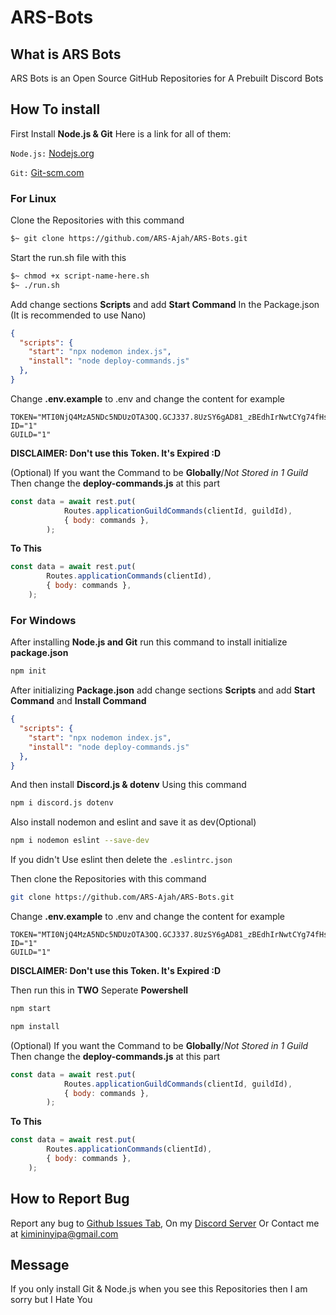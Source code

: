 # ARS-Bots
## What is ARS Bots
ARS Bots is an Open Source GitHub Repositories for A Prebuilt Discord Bots
## How To install
First Install **Node.js & Git** Here is a link for all of them:

`Node.js:` [Nodejs.org](https://nodejs.org/en/download/package-manager)

`Git:` [Git-scm.com](https://www.git-scm.com/downloads)

### For Linux

Clone the Repositories with this command
```sh
$~ git clone https://github.com/ARS-Ajah/ARS-Bots.git
```

Start the run.sh file with this 

```sh
$~ chmod +x script-name-here.sh
$~ ./run.sh
```

Add change sections **Scripts** and add **Start Command** In the Package.json (It is recommended to use Nano)
```json
{
  "scripts": {
    "start": "npx nodemon index.js",
    "install": "node deploy-commands.js"
  },
}
```

Change **.env.example** to .env and change the content for example
```env
TOKEN="MTI0NjQ4MzA5NDc5NDUzOTA3OQ.GCJ337.8UzSY6gAD81_zBEdhIrNwtCYg74fHsyyjcsRpU"
ID="1"
GUILD="1"
```
**DISCLAIMER: Don't use this Token. It's Expired :D**

(Optional) If you want the Command to be **Globally**/*Not Stored in 1 Guild* Then change the **deploy-commands.js** at this part
```js
const data = await rest.put(
			Routes.applicationGuildCommands(clientId, guildId),
			{ body: commands },
		);
```
**To This**
```js
const data = await rest.put(
	    Routes.applicationCommands(clientId),
	    { body: commands },
    );
```

### For Windows

After installing **Node.js and Git** run this command to install initialize **package.json**
```sh
npm init
```
After initializing **Package.json** add change sections **Scripts** and add **Start Command** and **Install Command**
```json
{
  "scripts": {
    "start": "npx nodemon index.js",
    "install": "node deploy-commands.js"
  },
}
```
And then install **Discord.js & dotenv** Using this command
```sh
npm i discord.js dotenv
```
Also install nodemon and eslint and save it as dev(Optional)
```sh
npm i nodemon eslint --save-dev
```
If you didn't Use eslint then delete the `.eslintrc.json`

Then clone the Repositories with this command
```sh
git clone https://github.com/ARS-Ajah/ARS-Bots.git
```

Change **.env.example** to .env and change the content for example
```env
TOKEN="MTI0NjQ4MzA5NDc5NDUzOTA3OQ.GCJ337.8UzSY6gAD81_zBEdhIrNwtCYg74fHsyyjcsRpU"
ID="1"
GUILD="1"
```
**DISCLAIMER: Don't use this Token. It's Expired :D**

Then run this in **TWO** Seperate **Powershell**
```sh
npm start
```
```sh
npm install
```
(Optional) If you want the Command to be **Globally**/*Not Stored in 1 Guild* Then change the **deploy-commands.js** at this part
```js
const data = await rest.put(
			Routes.applicationGuildCommands(clientId, guildId),
			{ body: commands },
		);
```
**To This**
```js
const data = await rest.put(
	    Routes.applicationCommands(clientId),
	    { body: commands },
    );
```

## How to Report Bug

Report any bug to [Github Issues Tab](https://github.com/ARS-Ajah/ARS-Bots/issues), On my [Discord Server](https://discord.gg/Rpg7wmq5t2) Or Contact me at [kimininyipa@gmail.com](mailto:kimininyipa@gmail.com)

## Message
If you only install Git & Node.js when you see this Repositories then I am sorry but I Hate You
